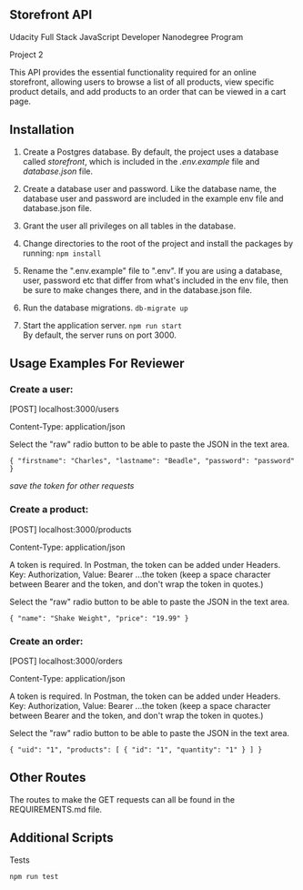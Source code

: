 ## Storefront API

Udacity Full Stack JavaScript Developer Nanodegree Program

Project 2

This API provides the essential functionality required for an online storefront, allowing users to browse a list of all products, view specific product details, and add products to an order that can be viewed in a cart
page.

## Installation

1. Create a Postgres database. By default, the project uses a database called _storefront_, which is included in the _.env.example_ file and _database.json_ file.

2. Create a database user and password. Like the database name, the database user and password are included in the example env file and database.json file.

3. Grant the user all privileges on all tables in the database.

4. Change directories to the root of the project and install the packages by running:
   `npm install`

5. Rename the ".env.example" file to ".env".
   If you are using a database, user, password etc that differ from what's included in the env file, then be sure to make changes there, and in the database.json file.

6. Run the database migrations.
   `db-migrate up`

7. Start the application server.
   `npm run start`   
   By default, the server runs on port 3000.

## Usage Examples For Reviewer

### **Create a user:**

[POST] localhost:3000/users

Content-Type: application/json

Select the "raw" radio button to be able to paste the JSON in the text area.

`{
    "firstname": "Charles",
    "lastname": "Beadle",
    "password": "password"
}`

_save the token for other requests_

### **Create a product**:

[POST] localhost:3000/products

Content-Type: application/json

A token is required. In Postman, the token can be added under Headers. Key: Authorization, Value: Bearer ...the token (keep a space character between Bearer and the token, and don't wrap the token in quotes.)

Select the "raw" radio button to be able to paste the JSON in the text area.

`{
    "name": "Shake Weight",
    "price": "19.99"
}
`

### **Create an order**:

[POST] localhost:3000/orders

Content-Type: application/json

A token is required. In Postman, the token can be added under Headers. Key: Authorization, Value: Bearer ...the token (keep a space character between Bearer and the token, and don't wrap the token in quotes.)

Select the "raw" radio button to be able to paste the JSON in the text area.

`{
    "uid": "1",
    "products": [
        {
            "id": "1",
            "quantity": "1"
        }
    ]
}`

## Other Routes
The routes to make the GET requests can all be found in the REQUIREMENTS.md file.

## Additional Scripts

Tests

`npm run test`
